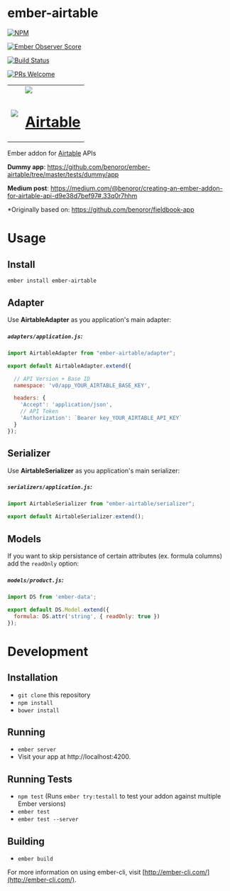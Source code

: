 # ember-airtable

[![NPM](https://nodei.co/npm/ember-airtable.png)](https://npmjs.org/package/ember-airtable)

[![Ember Observer Score](https://emberobserver.com/badges/ember-airtable.svg)](https://emberobserver.com/addons/ember-airtable)

[![Build Status](https://travis-ci.org/benoror/ember-airtable.svg?branch=master)](https://travis-ci.org/benoror/ember-airtable)

[![PRs Welcome](https://img.shields.io/badge/PRs-welcome-brightgreen.svg?style=flat-square)](http://makeapullrequest.com)

<table>
  <tr>
    <td>
      <img src="https://cloud.githubusercontent.com/assets/119117/14939460/966c23d0-0f0d-11e6-89b1-59d673ac28ee.png" />
    </td>
    <td>
      <img src="https://cloud.githubusercontent.com/assets/119117/14939463/ad25f15a-0f0d-11e6-9a12-53889f893ccc.png" />
      <h1 align="center"><a href="https://airtable.com">Airtable</a></h1>
    </td>
  </tr>
</table>

Ember addon for [Airtable](airtable.com) APIs

**Dummy app**: https://github.com/benoror/ember-airtable/tree/master/tests/dummy/app

**Medium post**: https://medium.com/@benoror/creating-an-ember-addon-for-airtable-api-d9e38d7bef97#.33q0r7hhm

*Originally based on: https://github.com/benoror/fieldbook-app

# Usage

## Install

```
ember install ember-airtable
```

## Adapter

Use **AirtableAdapter** as you application's main adapter:

##### **`adapters/application.js`**:

```JavaScript
import AirtableAdapter from "ember-airtable/adapter";

export default AirtableAdapter.extend({

  // API Version + Base ID
  namespace: 'v0/app_YOUR_AIRTABLE_BASE_KEY',

  headers: {
    'Accept': 'application/json',
    // API Token
    'Authorization': `Bearer key_YOUR_AIRTABLE_API_KEY`
  }
});

```

## Serializer

Use **AirtableSerializer** as you application's main serializer:

##### **`serializers/application.js`**:

```JavaScript
import AirtableSerializer from "ember-airtable/serializer";

export default AirtableSerializer.extend();

```

## Models

If you want to skip persistance of certain attributes (ex. formula columns) add the `readOnly` option:

##### **`models/product.js`**:

```JavaScript
import DS from 'ember-data';

export default DS.Model.extend({
  formula: DS.attr('string', { readOnly: true })
});

```

# Development

## Installation

* `git clone` this repository
* `npm install`
* `bower install`

## Running

* `ember server`
* Visit your app at http://localhost:4200.

## Running Tests

* `npm test` (Runs `ember try:testall` to test your addon against multiple Ember versions)
* `ember test`
* `ember test --server`

## Building

* `ember build`

For more information on using ember-cli, visit [http://ember-cli.com/](http://ember-cli.com/).
